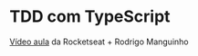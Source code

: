 # TDD com TypeScript

[Vídeo aula](https://www.youtube.com/watch?v=sg1zFpNM5Jw&t=3398s) da 
Rocketseat + Rodrigo Manguinho